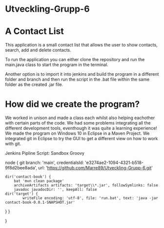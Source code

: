 # Utveckling-Grupp-6

# A Contact List

This application is a small contact list that allows the user to show contacts, search, add and delete contacts.

To run the application you can either clone the repository and run the main.java class to start the program in the terminal.

Another option is to import it into jenkins and build the program in a different folder and branch and then run the script in 
the .bat file within the same folder as the created .jar file.

# How did we create the program?
We worked in unison and made a class each whilst also helping eachother with certain parts of the code. We had some problems integrating all
the different development tools, eventhough it was quite a learning experience! We made the program on Windows 10 in Eclipse in a Maven Project.
We integrated git in Eclipse to try the GUI to get a different view on how to work with git.

Jenkins Pipline Script:
Sandbox Groovy

node {
   git branch: 'main', credentialsId: 'e3274ae2-1094-4321-b518-9f8d2bee8ada', url: 'https://github.com/Marre89/Utveckling-Grupp-6.git'
    
    dir('contact-book') {
        bat 'mvn clean package'
        archiveArtifacts artifacts: 'target\\*.jar', followSymlinks: false
        javadoc javadocDir: '', keepAll: false
    dir('target') {
            writeFile encoding: 'utf-8', file: 'run.bat', text: 'java -jar contact-book-0.0.1-SNAPSHOT.jar'
}
    }
    
}
